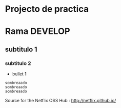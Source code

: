 # Projecto de practica
# Rama DEVELOP
## subtitulo 1
### subtitulo 2
* bullet 1
```
sombreaado
sombreaado
sombreaado
```

Source for the Netflix OSS Hub : http://netflix.github.io/

